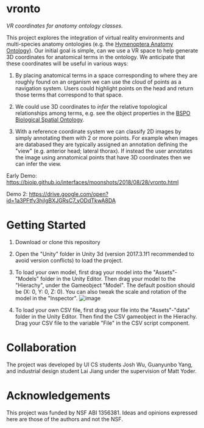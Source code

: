 # vronto

_VR coordinates for anatomy ontology classes._

This project explores the integration of virtual reality environments and multi-species anatomy ontologies (e.g. the [Hymenoptera Anatomy Ontology](http://portal.hymao.org)).  Our initial goal is simple, can we use a VR space to help generate 3D coordinates for anatomical terms in the ontology.  We anticipate that these coordinates will be useful in various ways:

1) By placing anatomical terms in a space corresponding to where they are roughly found on an organism we can use the cloud of points as a navigation system.  Users could highlight points on the head and return those terms that correspond to that space.

2) We could use 3D coordinates to _infer_ the relative topological relationships among terms, e.g. see the object properties in the [BSPO Biological Spatial Ontology](http://www.obofoundry.org/ontology/bspo.html).

3) With a reference coordinate system we can classify 2D images by simply annotating them with 2 or more points.  For example when images are databased they are typically assigned an annotation defining the "view" (e.g. anterior head; lateral thorax).  If instead the user annotates the image using annatomical points that have 3D coordinates then we can infer the view.

Early Demo: https://bioip.github.io/interfaces/moonshots/2018/08/28/vronto.html

Demo 2: https://drive.google.com/open?id=1a3PFtfv3hjlgBXJGRsC7_yODdTkwA8DA

# Getting Started

1) Download or clone this repository
2) Open the "Unity" folder in Unity 3d (version 2017.3.1f1 recommended to avoid version conflicts) to load the project.
3) To load your own model, first drag your model into the "Assets"-"Models" folder in the Unity Editor. Then drag your model to the "Hierachy", under the Gameobject "Model". The default position should be (X: 0, Y: 0, Z: 0). You can also tweak the scale and rotation of the model in the "Inspector".
![image](https://user-images.githubusercontent.com/36896710/53604222-7f0ab300-3b79-11e9-809e-2dd6243353e1.png)

4) To load your own CSV file, first drag your file into the "Assets"-"data" folder in the Unity Editor. Then find the CSV gameobject in the Hierachy. Drag your CSV file to the variable "File" in the CSV script component.

# Collaboration

The project was developed by UI CS students Josh Wu, Guanyunbo Yang, and industrial design student Lai Jiang under the supervision of Matt Yoder.

# Acknowledgements

This project was funded by NSF ABI 1356381. Ideas and opinions expressed here are those of the authors and not the NSF. 

